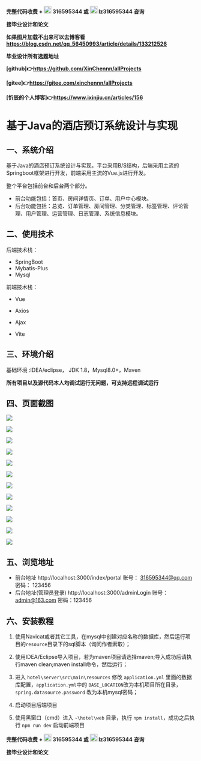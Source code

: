 **完整代码收费 +  <img src="./pictures/qq.svg" width="20"> 316595344     或   <img src="./pictures/weChat.svg" width="20"> lz316595344  咨询** 

**接毕业设计和论文**

**如果图片加载不出来可以去博客看 https://blog.csdn.net/qq_56450993/article/details/133212526**

**毕业设计所有选题地址**

**[github]👉https://github.com/XinChennn/allProjects**

**[gitee]👉https://gitee.com/xinchennn/allProjects**

**[忻辰的个人博客]👉https://www.ixinjiu.cn/articles/156**

# 基于Java的酒店预订系统设计与实现

## 一、系统介绍

基于Java的酒店预订系统设计与实现，平台采用B/S结构，后端采用主流的Springboot框架进行开发，前端采用主流的Vue.js进行开发。

整个平台包括前台和后台两个部分。

- 前台功能包括：首页、房间详情页、订单、用户中心模块。
- 后台功能包括：总览、订单管理、房间管理、分类管理、标签管理、评论管理、用户管理、运营管理、日志管理、系统信息模块。

## 二、使用技术

后端技术栈：

- SpringBoot
- Mybatis-Plus
- Mysql

前端技术栈：

- Vue

- Axios

- Ajax

- Vite


## 三、环境介绍

基础环境 :IDEA/eclipse， JDK 1.8，Mysql8.0+，Maven

**所有项目以及源代码本人均调试运行无问题，可支持远程调试运行**

## 四、页面截图

![](./pictures/img1.jpg)

![](./pictures/img12.jpg)

![](./pictures/img2.jpg)

![](./pictures/img3.jpg)

![](./pictures/img4.jpg)

![](./pictures/img5.jpg)

![](./pictures/img6.jpg)

![](./pictures/img7.jpg)

![](./pictures/img8.jpg)

![](./pictures/img9.jpg)

![](./pictures/img10.jpg)

![](./pictures/img11.jpg)

## 五、浏览地址

  - 前台地址  http://localhost:3000/index/portal  账号： 316595344@qq.com 密码： 123456
  - 后台地址(管理员登录) http://localhost:3000/adminLogin  账号： admin@163.com  密码：123456

## 六、安装教程

1. 使用Navicat或者其它工具，在mysql中创建对应名称的数据库，然后运行项目的`resource`目录下的sql脚本（询问作者索取）；

2. 使用IDEA/Eclipse导入项目，若为maven项目请选择maven;导入成功后请执行maven clean;maven install命令，然后运行；

3. 进入 `hotel\server\src\main\resources` 修改 `application.yml` 里面的数据库配置，`application.yml`中的 `BASE_LOCATION`改为本机项目所在目录， `spring.datasource.password` 改为本机mysql密码；

4. 启动项目后端项目

5. 使用黑窗口（cmd）进入 `~\hotel\web` 目录，执行 `npm install`，成功之后执行 `npm run dev` 启动前端项目

**完整代码收费 +  <img src="./pictures/qq.svg" width="20"> 316595344     或   <img src="./pictures/weChat.svg" width="20"> lz316595344  咨询**

**接毕业设计和论文**
